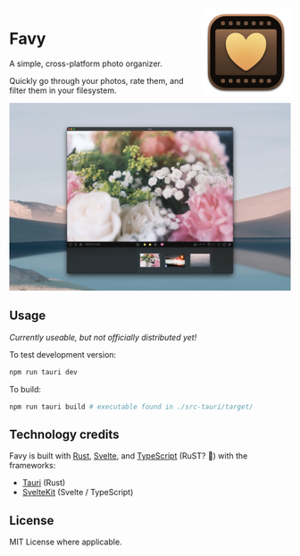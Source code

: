 <img src="https://raw.githubusercontent.com/aryadaroui/Favy/main/docs/assets/favy-icon-small.webp" width="160" height="160" alt="Favy icon" align="right">

# Favy

A simple, cross-platform photo organizer.

Quickly go through your photos, rate them, and filter them in your filesystem.

![Favy screenshot](https://raw.githubusercontent.com/aryadaroui/Favy/main/docs/assets/screenshot.webp)

## Usage

*Currently useable, but not officially distributed yet!*

To test development version:
```zsh
npm run tauri dev
```

To build:
```zsh
npm run tauri build # executable found in ./src-tauri/target/
```

## Technology credits

Favy is built with [Rust](https://www.rust-lang.org/), [Svelte](https://svelte.dev/), and [TypeScript](https://www.typescriptlang.org/) (RuST? 🤔) with the frameworks:

- [Tauri](https://tauri.app/) (Rust)
- [SvelteKit](https://kit.svelte.dev/) (Svelte / TypeScript)

## License

MIT License where applicable.
